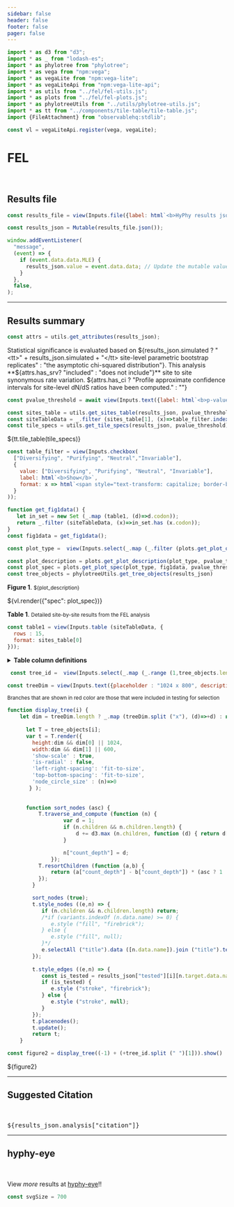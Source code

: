 ```yaml
---
sidebar: false
header: false
footer: false
pager: false
---
```


```js
import * as d3 from "d3";
import * as _ from "lodash-es";
import * as phylotree from "phylotree";
import * as vega from "npm:vega";
import * as vegaLite from "npm:vega-lite";
import * as vegaLiteApi from "npm:vega-lite-api";
import * as utils from "../fel/fel-utils.js";
import * as plots from "../fel/fel-plots.js";
import * as phylotreeUtils from "../utils/phylotree-utils.js";
import * as tt from "../components/tile-table/tile-table.js";
import {FileAttachment} from "observablehq:stdlib";
```

```js
const vl = vegaLiteApi.register(vega, vegaLite);
```

# FEL
<br>

## Results file

```js
const results_file = view(Inputs.file({label: html`<b>HyPhy results json:</b>`, accept: ".json", required: true}));
```

```js
const results_json = Mutable(results_file.json());
```

```js
window.addEventListener(
  "message",
  (event) => {
    if (event.data.data.MLE) {
      results_json.value = event.data.data; // Update the mutable value
    }
  },
  false,
);
```
<hr>

## Results summary

```js
const attrs = utils.get_attributes(results_json);
```

Statistical significance is evaluated based on  ${results_json.simulated  ? "<tt>" + results_json.simulated + "</tt> site-level parametric bootstrap replicates"  : "the asymptotic chi-squared distribution"}. This analysis **${attrs.has_srv? "included" : "does not include"}** site to site synonymous rate variation. ${attrs.has_ci ? "Profile approximate confidence intervals for site-level dN/dS ratios have been computed." : ""}


```js
const pvalue_threshold = await view(Inputs.text({label: html`<b>p-value threshold</b>`, value: "0.1", submit: "Update"}));
```

```js
const sites_table = utils.get_sites_table(results_json, pvalue_threshold);
const siteTableData = _.filter (sites_table[1], (x)=>table_filter.indexOf (x.class)>=0);
const tile_specs = utils.get_tile_specs(results_json, pvalue_threshold)
```

<div>${tt.tile_table(tile_specs)}</div>

```js
const table_filter = view(Inputs.checkbox(
  ["Diversifying", "Purifying", "Neutral","Invariable"], 
  {
    value: ["Diversifying", "Purifying", "Neutral", "Invariable"], 
    label: html`<b>Show</b>`, 
    format: x => html`<span style="text-transform: capitalize; border-bottom: solid 2px ${plots.COLORS[x]}; margin-bottom: -2px;">${x}`
  }
));
```

```js
function get_fig1data() {
   let in_set = new Set (_.map (table1, (d)=>d.codon));
   return _.filter (siteTableData, (x)=>in_set.has (x.codon));
}
const fig1data = get_fig1data();
```

```js
const plot_type =  view(Inputs.select(_.map (_.filter (plots.get_plot_options(attrs.has_pasmt), (d)=>d[1](results_json)), d=>d[0]),{label: html`<b>Plot type</b>`}))
```

```js
const plot_description = plots.get_plot_description(plot_type, pvalue_threshold)
const plot_spec = plots.get_plot_spec(plot_type, fig1data, pvalue_threshold, attrs.has_pasmt)
const tree_objects = phylotreeUtils.get_tree_objects(results_json)
```

**Figure 1**. <small>${plot_description}</small>
<div>${vl.render({"spec": plot_spec})}</div>

**Table 1**. <small>Detailed site-by-site results from the FEL analysis</small>

```js
const table1 = view(Inputs.table (siteTableData, {
  rows : 15,
  format: sites_table[0]
}));
```

<details>
  <summary><b>Table column definitions</b></small></summary>
  <small><dl>
    ${_.map (sites_table[2], (d)=>html`<dt><tt>${d[0]}</tt></dt><dd>${d[1]}</dd>`)}
  </dl></small>
</details>

```js
 const tree_id =  view(Inputs.select(_.map (_.range (1,tree_objects.length+1), (d)=>"Partition " + d),{label: html`<b>View tree for </b>`}))
```

```js
const treeDim = view(Inputs.text({placeholder : "1024 x 800", description: "Tree dimension (height x width in pixels), leave blank to auto-scale", submit: "Resize"}));
```

<small>Branches that are shown in <span style = 'color: redbrick'>red color</span> are those that were included in testing for selection</small>

```js
function display_tree(i) {
    let dim = treeDim.length ? _.map (treeDim.split ("x"), (d)=>+d) : null;
 
      let T = tree_objects[i];
      var t = T.render({
        height:dim && dim[0] || 1024, 
        width:dim && dim[1] || 600,
        'show-scale' : true,
        'is-radial' : false,
        'left-right-spacing': 'fit-to-size', 
        'top-bottom-spacing': 'fit-to-size',
        'node_circle_size' : (n)=>0
       } );
      
      
      function sort_nodes (asc) {
          T.traverse_and_compute (function (n) {
                  var d = 1;
                  if (n.children && n.children.length) {
                      d += d3.max (n.children, function (d) { return d["count_depth"];});
                  } 

                  n["count_depth"] = d;
              });
          T.resortChildren (function (a,b) {
              return (a["count_depth"] - b["count_depth"]) * (asc ? 1 : -1);
          });
        }

        sort_nodes (true);
        t.style_nodes ((e,n) => {
           if (n.children && n.children.length) return; 
           /*if (variants.indexOf (n.data.name) >= 0) {
              e.style ("fill", "firebrick"); 
           } else {
              e.style ("fill", null); 
           }*/
           e.selectAll ("title").data ([n.data.name]).join ("title").text ((d)=>d);
        });
  
        t.style_edges ((e,n) => {
           const is_tested = results_json["tested"][i][n.target.data.name] == "test";
           if (is_tested) {
              e.style ("stroke", "firebrick"); 
           } else {
              e.style ("stroke", null); 
           }
        });
        t.placenodes();
        t.update();
        return t;      
    }

const figure2 = display_tree((-1) + (+tree_id.split (" ")[1])).show()
```
<link rel=stylesheet href='https://cdn.jsdelivr.net/npm/phylotree@0.1/phylotree.css'>
<div id="tree_container">${figure2}</div>

<hr>

## Suggested Citation

<br>
<p><tt>${results_json.analysis["citation"]}</tt></p>

<hr>

## hyphy-eye

<br>

View _more_ results at [hyphy-eye](/)!!

```js
const svgSize = 700
```
